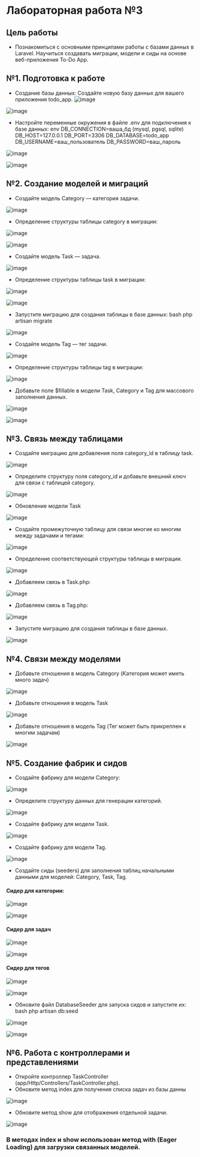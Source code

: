 # Лабораторная работа №3
## Цель работы
* Познакомиться с основными принципами работы с базами данных в Laravel. Научиться создавать миграции, модели и сиды на основе веб-приложения To-Do App.
## №1. Подготовка к работе
* Создание базы данных: Создайте новую базу данных для вашего приложения todo_app.
![image](https://github.com/user-attachments/assets/88f7f0f7-87c9-4916-8608-671f42b034af)

![image](https://github.com/user-attachments/assets/bb24ce62-0f5f-4d28-8d38-8814b9f17019)


* Настройте переменные окружения в файле .env для подключения к базе данных: env DB_CONNECTION=ваша_бд (mysql, pgsql, sqlite) DB_HOST=127.0.0.1 DB_PORT=3306 DB_DATABASE=todo_app DB_USERNAME=ваш_пользователь DB_PASSWORD=ваш_пароль

![image](https://github.com/user-attachments/assets/40fc3b26-7a2b-4eee-a435-9e8805f5de59)

![image](https://github.com/user-attachments/assets/3cf3d272-66e5-4963-9003-4d550a7f128e)

## №2. Создание моделей и миграций
* Создайте модель Category — категория задачи.

![image](https://github.com/user-attachments/assets/12dc4618-dfd3-4056-85fd-600a9253cfff)

* Определение структуры таблицы category в миграции:

![image](https://github.com/user-attachments/assets/cf4175af-e5ad-416b-9b46-fab401e8459b)

![image](https://github.com/user-attachments/assets/4798b58c-0f0f-4a8d-bb10-ccabedc1b60c)

* Создайте модель Task — задача.

![image](https://github.com/user-attachments/assets/8bd3d8ea-84ff-4a91-8d48-ef4888dd0630)

* Определение структуры таблицы task в миграции:

![image](https://github.com/user-attachments/assets/6c1aaf09-98dd-4602-96ab-b98313d34334)

![image](https://github.com/user-attachments/assets/c0316e43-7fba-4073-982b-4a6a9f0a2ec8)

* Запустите миграцию для создания таблицы в базе данных: bash php artisan migrate

![image](https://github.com/user-attachments/assets/76554d48-c74a-4568-82cc-0ee27c2cc876)

* Создайте модель Tag — тег задачи.

![image](https://github.com/user-attachments/assets/d97268a0-490a-41ad-ba70-6d1f1ec2da3d)

* Определение структуры таблицы tag в миграции:

![image](https://github.com/user-attachments/assets/ccf51e4d-97e4-4ce7-a127-2a21c5cb95ae)

* Добавьте поле $fillable в модели Task, Category и Tag для массового заполнения данных.

![image](https://github.com/user-attachments/assets/3637e384-607b-41c5-903b-089a85a16a16)

![image](https://github.com/user-attachments/assets/2815dfe4-69da-4acf-8c82-2215ca3ec1ee)

## №3. Связь между таблицами

* Создайте миграцию для добавления поля category_id в таблицу task.

![image](https://github.com/user-attachments/assets/43e9fda0-1a88-4f5a-a940-f1740423df08)

* Определите структуру поля category_id и добавьте внешний ключ для связи с таблицей category.

![image](https://github.com/user-attachments/assets/2ee82934-0b7c-4087-894b-12684a02515f)

*  Обновление модели Task

![image](https://github.com/user-attachments/assets/0ed3c26a-3ee5-4acc-92c0-bce6ef850c19)

* Создайте промежуточную таблицу для связи многие ко многим между задачами и тегами:

![image](https://github.com/user-attachments/assets/0d74d520-d9ed-4576-b6ca-9f71b1a2348c)

* Определение соответствующей структуры таблицы в миграции.

![image](https://github.com/user-attachments/assets/fc8ef127-7702-4621-adfc-e60cb036fc75)

* Добавляем связь в Task.php:

![image](https://github.com/user-attachments/assets/b87c2f28-426c-44d7-82d7-0e1b3f6b18c3)

* Добавляем связь в Tag.php:

![image](https://github.com/user-attachments/assets/788f9a2d-f7a0-4616-9029-da2cd977684b)

* Запустите миграцию для создания таблицы в базе данных.

![image](https://github.com/user-attachments/assets/2a1f18fd-d8c5-4cc1-8dcc-a2b772fd7442)

## №4. Связи между моделями
* Добавьте отношения в модель Category (Категория может иметь много задач)

![image](https://github.com/user-attachments/assets/2d6d0106-cee3-4e19-abc5-f7886dc4414b)

* Добавьте отношения в модель Task

![image](https://github.com/user-attachments/assets/76a3c51f-007b-4019-a834-b84092c4c035)

* Добавьте отношения в модель Tag (Тег может быть прикреплен к многим задачам)

![image](https://github.com/user-attachments/assets/0da00212-7a3b-4915-8da8-dc2fa5c5a894)

## №5. Создание фабрик и сидов

* Создайте фабрику для модели Category:

![image](https://github.com/user-attachments/assets/eca3ffab-7ee8-4677-b099-c3a594738043)

* Определите структуру данных для генерации категорий.

![image](https://github.com/user-attachments/assets/4a56c8a9-1076-44cf-8964-65acf504b626)

* Создайте фабрику для модели Task.

![image](https://github.com/user-attachments/assets/1b97d8d0-0cd3-4af9-91d2-f5045fdec952)

* Создайте фабрику для модели Tag.

 ![image](https://github.com/user-attachments/assets/a26ccb06-8063-44d2-bd3e-c787062e5c51)

* Создайте сиды (seeders) для заполнения таблиц начальными данными для моделей: Category, Task, Tag.
#### Сидер для категории:

  ![image](https://github.com/user-attachments/assets/4199d8e7-102b-4620-8ece-e11b7917b067)

  ![image](https://github.com/user-attachments/assets/1fe80756-89e2-43db-aff0-3b240575ab06)

#### Сидер для задач 

![image](https://github.com/user-attachments/assets/179ab192-e449-4535-8143-1bcde8c18031)

![image](https://github.com/user-attachments/assets/4fdaee76-90e2-47b7-907c-c6d20025c2e0)

#### Сидер для тегов

![image](https://github.com/user-attachments/assets/16599d02-04cf-4537-b508-853841e3f37f)

![image](https://github.com/user-attachments/assets/c8afdbec-32c6-4486-b3b4-ee31b75aa395)

* Обновите файл DatabaseSeeder для запуска сидов и запустите их: bash php artisan db:seed

![image](https://github.com/user-attachments/assets/60d36b13-c062-4019-bd59-8db7fc752571)

![image](https://github.com/user-attachments/assets/61906e59-fed6-4d81-adf1-4aaecd55fe83)

## №6. Работа с контроллерами и представлениями
* Откройте контроллер TaskController (app/Http/Controllers/TaskController.php).
* Обновите метод index для получения списка задач из базы данны

![image](https://github.com/user-attachments/assets/5c8cf186-eb65-4fbb-ae3e-fe4361c9adc4)

* Обновите метод show для отображения отдельной задачи.

![image](https://github.com/user-attachments/assets/4fe37f4d-e65a-452f-866e-7a98abc7a79f)

### В методах index и show использован метод with (Eager Loading) для загрузки связанных моделей.
